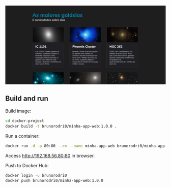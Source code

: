 
![alt text](print.png "Galaxias")

## Build and run

Build image:

```bash
cd docker-project
docker build -t brunorodri0/minha-app-web:1.0.0 .
```

Run a container:

```bash
docker run -d -p 80:80 --rm --name minha-app-web brunorodri0/minha-app-web:1.0.0
```

Access http://192.168.56.80:80 in browser.

Push to Docker Hub:

```bash
docker login -u brunorodri0
docker push brunorodri0/minha-app-web:1.0.0
```

